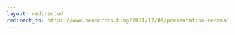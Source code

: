 ```yaml
---
layout: redirected
redirect_to: https://www.bennorris.blog/2011/12/09/presentation-recreation.html
---
```

